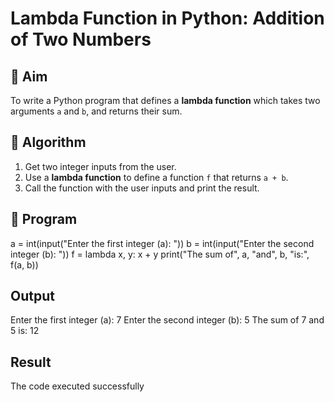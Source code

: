 # Lambda Function in Python: Addition of Two Numbers

## 🎯 Aim
To write a Python program that defines a **lambda function** which takes two arguments `a` and `b`, and returns their sum.

## 🧠 Algorithm
1. Get two integer inputs from the user.
2. Use a **lambda function** to define a function `f` that returns `a + b`.
3. Call the function with the user inputs and print the result.

## 🧾 Program
a = int(input("Enter the first integer (a): "))
b = int(input("Enter the second integer (b): "))
f = lambda x, y: x + y
print("The sum of", a, "and", b, "is:", f(a, b))
## Output
Enter the first integer (a): 7
Enter the second integer (b): 5
The sum of 7 and 5 is: 12

## Result
The code executed successfully
